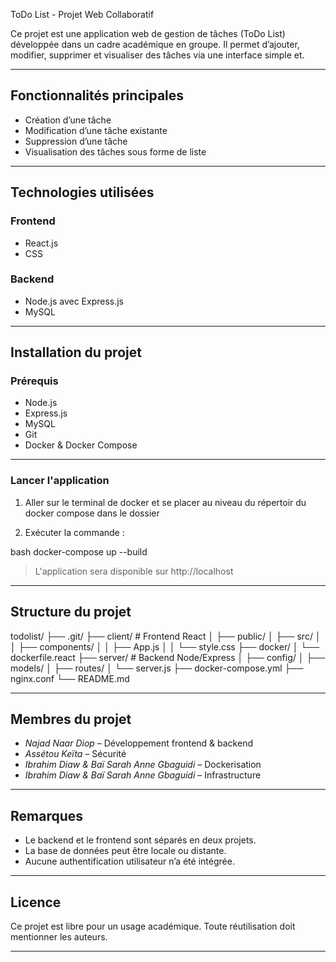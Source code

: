 
ToDo List - Projet Web Collaboratif

Ce projet est une application web de gestion de tâches (ToDo List) développée dans un cadre académique en groupe. Il permet d’ajouter, modifier, supprimer et visualiser des tâches via une interface simple et.

---------------------------------------

## Fonctionnalités principales

- Création d’une tâche 
- Modification d’une tâche existante  
- Suppression d’une tâche  
- Visualisation des tâches sous forme de liste  

--------------------------------------------------------------

## Technologies utilisées

### Frontend
- React.js  
- CSS 

### Backend
- Node.js avec Express.js  
- MySQL 

----------------------------------------------------------------

## Installation du projet

### Prérequis

- Node.js  
- Express.js
- MySQL 
- Git 
- Docker & Docker Compose  

-----------------------------------------------------------------------

###  Lancer l'application

1. Aller sur le terminal de docker et se placer au niveau du répertoir du docker compose dans le dossier

2. Exécuter la commande :

bash
docker-compose up --build


> L'application sera disponible sur http://localhost

---------------------------------------------------------------------

## Structure du projet

todolist/
├── .git/
├── client/                # Frontend React
│   ├── public/
│   ├── src/
│   │   ├── components/
│   │   ├── App.js
│   │   └── style.css
├── docker/
│   └── dockerfile.react
├── server/                # Backend Node/Express
│   ├── config/
│   ├── models/
│   ├── routes/
│   └── server.js
├── docker-compose.yml
├── nginx.conf
└── README.md

----------------------------------------------------------------------

## Membres du projet

- *Najad Naar Diop* – Développement frontend & backend  
- *Assétou Keïta* – Sécurité  
- *Ibrahim Diaw & Baï Sarah Anne Gbaguidi* – Dockerisation  
- *Ibrahim Diaw & Baï Sarah Anne Gbaguidi* – Infrastructure  


----------------------------------------------------------------------

##  Remarques

- Le backend et le frontend sont séparés en deux projets.  
- La base de données peut être locale ou distante.  
- Aucune authentification utilisateur n’a été intégrée.  

-------------------------------------------------------------------

## Licence

Ce projet est libre pour un usage académique. Toute réutilisation doit mentionner les auteurs.

---------------------------------------------------------------------